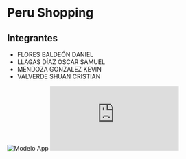 # Peru Shopping
## Integrantes
* FLORES BALDEÓN DANIEL
* LLAGAS DÍAZ OSCAR SAMUEL 
* MENDOZA GONZALEZ KEVIN 
* VALVERDE SHUAN CRISTIAN

![Modelo App](https://external-content.duckduckgo.com/iu/?u=https%3A%2F%2Fs3.amazonaws.com%2Fmobileappdaily%2Fmad%2Fuploads%2Fimg_best_shopping_apps.jpg&f=1&nofb=1)
![](https://cincodias.elpais.com/cincodias/2021/11/23/lifestyle/1637650722_970768.html)
